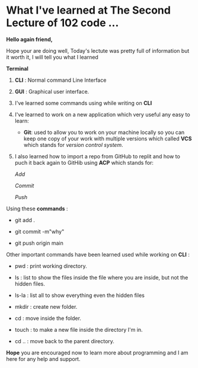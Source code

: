 # What I've learned at The Second Lecture of 102 code ...
**Hello again friend,**

Hope your are doing well, Today's lectute was pretty full of information but it worth it, I will tell you what I learned 

  **Terminal**

1. **CLI** : Normal command Line Interface 
2. **GUI** : Graphical user interface.
3. I've learned some commands using while writing on **CLI**  
4. I've learned to work on a new application which very useful any easy to learn: 
 
     - **Git**: used to allow you to work on your machine locally 
   so you can keep one copy of your work with multiple versions which called **VCS** which stands for *version control system*.


5. I also learned how to import a repo from GitHub to replit and how to puch it back again to GitHib using **ACP** which stands for:
   
   *Add*
   
   *Commit* 
   
   *Push*

  Using these **commands** :
   
   - git add .

   - git commit -m"why"

   - git push origin main      
  
  
  Other important commands have been learned used while working on **CLI** : 


  - pwd : print working directory.


  - ls : list to show the files inside the file where you are inside, but not the hidden files.


  - ls-la : list all to show everything even the hidden files 


  - mkdir : create new folder.


  - cd : move inside the folder.


  - touch : to make a new file inside the directory I'm in.


  - cd .. : move back to the parent directory.
   


**Hope** you are encouraged now to learn more about programming and I am here for any help and support.
